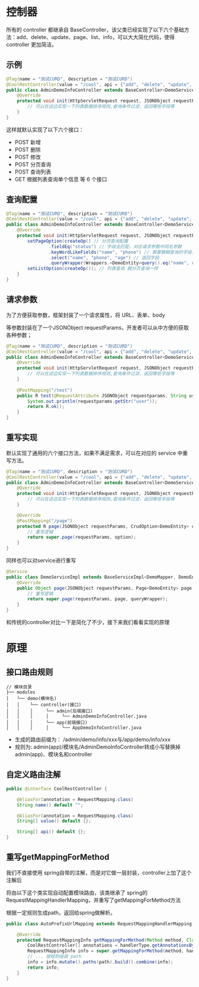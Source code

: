 # 控制器
所有的 controller 都继承自 BaseController，该父类已经实现了以下六个基础方法：add、delete、update、page、list、info，可以大大简化代码，使得 controller 更加简洁。
## 示例
```java
@Tag(name = "测试CURD", description = "测试CURD")
@CoolRestController(value = "/cool", api = {"add", "delete", "update", "page", "list", "info"})
public class AdminDemoInfoController extends BaseController<DemoService, DemoEntity> {
    @Override
    protected void init(HttpServletRequest request, JSONObject requestParams) {
        // 可以在这边实现一下列表数据排序规则,查询条件过滤，返回哪些字段等
    }
}
```
这样就默认实现了以下六个接口：
- POST 新增
- POST 删除
- POST 修改
- POST 分页查询
- POST 查询列表
- GET 根据列表查询单个信息
等 6 个接口

## 查询配置
```java
@Tag(name = "测试CURD", description = "测试CURD")
@CoolRestController(value = "/cool", api = {"add", "delete", "update", "page", "list", "info"})
public class AdminDemoInfoController extends BaseController<DemoService, DemoEntity> {
    @Override
    protected void init(HttpServletRequest request, JSONObject requestParams) {
        setPageOption(createOp() // 分页查询配置
                .fieldEq("status") // 字段全匹配，对应请求参数中同名参数
                .keyWordLikeFields("name", "phone") // 需要模糊查询的字段，对应请求参数中的 keyWord
                .select("name", "phone", "age") // 返回字段
                .queryWrapper(Wrappers.<DemoEntity>query().eq("name", requestParams.getStr("name")))); // 其他查询方式 具体看 https://baomidou.com/文档
        setListOption(createOp()); // 列表查询 跟分页查询一样
    }
}
```

## 请求参数
为了方便获取参数，框架封装了一个请求属性，将 URL、表单、body 

等参数封装在了一个JSONObject requestParams，开发者可以从中方便的获取各种参数；
```java
@Tag(name = "测试CURD", description = "测试CURD")
@CoolRestController(value = "/cool", api = {"add", "delete", "update", "page", "list", "info"})
public class AdminDemoInfoController extends BaseController<DemoService, DemoEntity> {
    @Override
    protected void init(HttpServletRequest request, JSONObject requestParams) {
        // 可以在这边实现一下列表数据排序规则,查询条件过滤，返回哪些字段等
    }
    
    @PostMapping("/test")
    public R test(@RequestAttribute JSONObject requestparams, String user) {
        System.out.println(requestparams.getStr("user"));
        return R.ok();
    }
}
```
## 重写实现
默认实现了通用的六个接口方法，如果不满足需求，可以在对应的 service 中重写方法。

```java
@Tag(name = "测试CURD", description = "测试CURD")
@CoolRestController(value = "/cool", api = {"add", "delete", "update", "page", "list", "info"})
public class AdminDemoInfoController extends BaseController<DemoService, DemoEntity> {
    @Override
    protected void init(HttpServletRequest request, JSONObject requestParams) {
        // 可以在这边实现一下列表数据排序规则,查询条件过滤，返回哪些字段等
    }

    @Override
    @PostMapping("/page")
    protected R page(JSONObject requestParams, CrudOption<DemoEntity> option) {
        // 重写逻辑
        return super.page(requestParams, option);
    }
}
```
同样也可以对service进行重写
```java
@Service
public class DemoServiceImpl extends BaseServiceImpl<DemoMapper, DemoEntity> implements DemoService {
    @Override
    public Object page(JSONObject requestParams, Page<DemoEntity> page, QueryWrapper<DemoEntity> queryWrapper) {
        // 重写逻辑
        return super.page(requestParams, page, queryWrapper);
    }
}
```
和传统的controller对比一下是简化了不少，接下来我们看看实现的原理

# 原理
## 接口路由规则
```
// 模块目录
├── modules
│   └── demo(模块名)
│   │    └── controller(接口)
│   │    │     └── admin(后端接口)
│   │    │     │     └── AdminDemoInfoController.java
│   │    │     └── app(前端接口)
│   │    │     │     └── AppDemoInfoController.java

```
- 生成的路由前缀为： /admin/demo/info/xxx与/app/demo/info/xxx
- 规则为: admin(app)/模块名/AdminDemoInfoController转成小写替换掉admin(app)、模块名和controller
## 自定义路由注解
```java
public @interface CoolRestController {

    @AliasFor(annotation = RequestMapping.class)
    String name() default "";

    @AliasFor(annotation = RequestMapping.class)
    String[] value() default {};

    String[] api() default {};
}
```
## 重写getMappingForMethod
我们不直接使用 spring自带的注解，而是对它做一层封装，controller上加了这个注解后

将由以下这个类实现自动配置模块路由，该类继承了 spring的RequestMappingHandlerMapping，并重写了getMappingForMethod方法

根据一定规则生成path，返回给spring做解析。
```java
public class AutoPrefixUrlMapping extends RequestMappingHandlerMapping {

    @Override
    protected RequestMappingInfo getMappingForMethod(Method method, Class<?> handlerType) {
        CoolRestController[] annotations = handlerType.getAnnotationsByType(CoolRestController.class);
        RequestMappingInfo info = super.getMappingForMethod(method, handlerType);
        // ... 按规则组装 path
        info = info.mutate().paths(path).build().combine(info);
        return info;
    }
}
```

